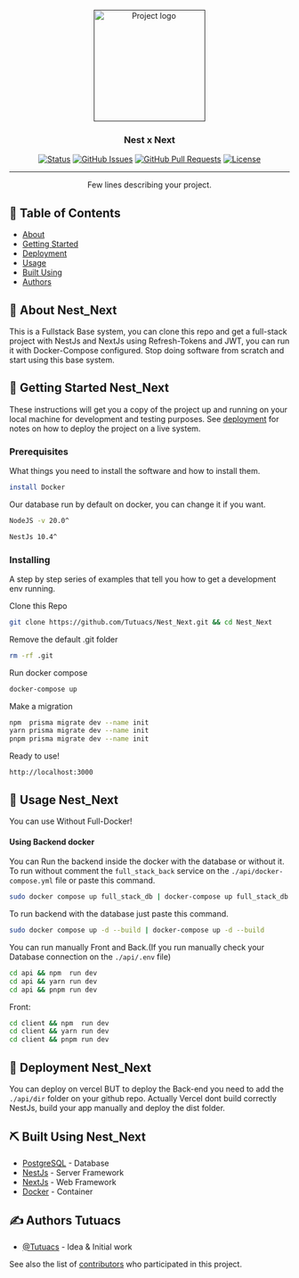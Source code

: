 <p align="center">
  <a href="" rel="noopener">
 <img width=200px height=200px src="https://utfs.io/f/eiiA8GXc0v9SqLuNPUnvpTHYU6ftd3wqVrulk9QMG4cXSDx0" alt="Project logo"></a>
</p>

<h3 align="center">Nest x Next</h3>

<div align="center">

[![Status](https://img.shields.io/badge/status-active-success.svg)]()
[![GitHub Issues](https://img.shields.io/github/issues/Tutuacs/Nest_Next.svg)](https://github.com/Tutuacs/Nest_Next/issues)
[![GitHub Pull Requests](https://img.shields.io/github/issues-pr/Tutuacs/Nest_Next.svg)](https://github.com/Tutuacs/Nest_Next/pulls)
[![License](https://img.shields.io/badge/license-MIT-blue.svg)](/LICENSE)

</div>

---

<p align="center"> Few lines describing your project.
    <br> 
</p>

## 📝 Table of Contents

- [About](#about)
- [Getting Started](#getting_started)
- [Deployment](#deployment)
- [Usage](#usage)
- [Built Using](#built_using)
- [Authors](#authors)

## 🧐 About <a name = "about"> Nest_Next</a>

This is a Fullstack Base system, you can clone this repo and get a full-stack project with NestJs and NextJs using Refresh-Tokens and JWT, you can run it with Docker-Compose configured. Stop doing software from scratch and start using this base system.

## 🏁 Getting Started <a name = "getting_started">Nest_Next</a>

These instructions will get you a copy of the project up and running on your local machine for development and testing purposes. See [deployment](#deployment) for notes on how to deploy the project on a live system.

### Prerequisites

What things you need to install the software and how to install them.


```bash
install Docker
```
Our database run by default on docker, you can change it if you want.

```bash
NodeJS -v 20.0^
```

```bash
NestJs 10.4^
```

### Installing

A step by step series of examples that tell you how to get a development env running.

Clone this Repo

```bash
git clone https://github.com/Tutuacs/Nest_Next.git && cd Nest_Next
```

Remove the default .git folder

```bash
rm -rf .git
```

Run docker compose

```bash
docker-compose up
```

Make a migration
```bash
npm  prisma migrate dev --name init
yarn prisma migrate dev --name init
pnpm prisma migrate dev --name init
```

Ready to use!


```link
http://localhost:3000
```

## 🎈 Usage <a name="usage">Nest_Next</a>

You can use Without Full-Docker!

#### Using Backend docker

You can Run the backend inside the docker with the database or without it. To run without comment the ```full_stack_back``` service on the ```./api/docker-compose.yml``` file or paste this command.

```bash
sudo docker compose up full_stack_db | docker-compose up full_stack_db

```

To run backend with the database just paste this command.

```bash
sudo docker compose up -d --build | docker-compose up -d --build 
```

You can run manually Front and Back.(If you run manually check your Database connection on the ```./api/.env``` file)

```bash
cd api && npm  run dev
cd api && yarn run dev
cd api && pnpm run dev
```
Front:

```bash
cd client && npm  run dev
cd client && yarn run dev
cd client && pnpm run dev
```

## 🚀 Deployment <a name = "deployment">Nest_Next</a>

You can deploy on vercel BUT to deploy the Back-end you need to add the ```./api/dir``` folder on your github repo. Actually Vercel dont build correctly NestJs, build your app manually and deploy the dist folder.

## ⛏️ Built Using <a name = "built_using">Nest_Next</a>

- [PostgreSQL](https://www.postgresql.org/) - Database
- [NestJs](https://nestjs.com/) - Server Framework
- [NextJs](https://nextjs.org/) - Web Framework
- [Docker](https://docker.com/) - Container

## ✍️ Authors <a name = "authors">Tutuacs</a>

- [@Tutuacs](https://github.com/Tutuacs) - Idea & Initial work

See also the list of [contributors](https://github.com/Tutuacs/Nest_Next/contributors) who participated in this project.
